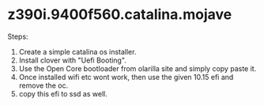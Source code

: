 # z390i.9400f560.catalina.mojave

Steps:
1) Create a simple catalina os installer.
2) Install clover with "Uefi Booting".
3) Use the Open Core bootloader from olarilla site and simply copy paste it.
4) Once installed wifi etc wont work, then use the given 10.15 efi and remove the oc.
5) copy this efi to ssd as well.
